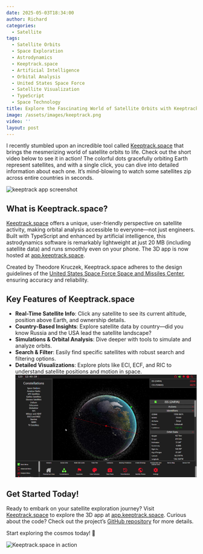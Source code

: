 ```yaml
---
date: 2025-05-03T18:34:00
author: Richard
categories:
  - Satellite
tags:
  - Satellite Orbits
  - Space Exploration
  - Astrodynamics
  - Keeptrack.space
  - Artificial Intelligence
  - Orbital Analysis
  - United States Space Force
  - Satellite Visualization
  - TypeScript
  - Space Technology
title: Explore the Fascinating World of Satellite Orbits with Keeptrack.space
image: /assets/images/keeptrack.png
video: ''
layout: post
---
```

I recently stumbled upon an incredible tool called [Keeptrack.space](https://keeptrack.space/) that brings the mesmerizing world of satellite orbits to life. Check out the short video below to see it in action! The colorful dots gracefully orbiting Earth represent satellites, and with a single click, you can dive into detailed information about each one. It’s mind-blowing to watch some satellites zip across entire countries in seconds.

![keeptrack app screenshot](/assets/images/keeptrack.png "keeptrack app screenshot")


## What is Keeptrack.space?

[Keeptrack.space](https://keeptrack.space/) offers a unique, user-friendly perspective on satellite activity, making orbital analysis accessible to everyone—not just engineers. Built with TypeScript and enhanced by artificial intelligence, this astrodynamics software is remarkably lightweight at just 20 MB (including satellite data) and runs smoothly even on your phone. The 3D app is now hosted at [app.keeptrack.space](https://app.keeptrack.space/).

Created by Theodore Kruczek, Keeptrack.space adheres to the design guidelines of the [United States Space Force Space and Missiles Center](https://www.spaceforce.mil/), ensuring accuracy and reliability. 

## Key Features of Keeptrack.space

- **Real-Time Satellite Info**: Click any satellite to see its current altitude, position above Earth, and ownership details.
- **Country-Based Insights**: Explore satellite data by country—did you know Russia and the USA lead the satellite landscape?
- **Simulations & Orbital Analysis**: Dive deeper with tools to simulate and analyze orbits.
- **Search & Filter**: Easily find specific satellites with robust search and filtering options.
- **Detailed Visualizations**: Explore plots like ECI, ECF, and RIC to understand satellite positions and motion in space.
![Keep track space app screenshot](/assets/images/keeptrack_app_screenshot.png "Keep track space app screenshot")

## Get Started Today!

Ready to embark on your satellite exploration journey? Visit [Keeptrack.space](https://keeptrack.space/) to explore the 3D app at [app.keeptrack.space](https://app.keeptrack.space/). Curious about the code? Check out the project’s [GitHub repository](https://github.com/thkruz/keeptrack.space) for more details.

Start exploring the cosmos today! 🌌

![Keeptrack.space in action](insert-video-link-here)
